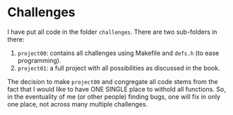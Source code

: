 # Challenges

I have put all code in the folder `challenges`. There are two sub-folders in there:
1. `project00`: contains all challenges using Makefile and `defs.h` (to ease programming).
2. `project01`: a full project with all possibilities as discussed in the book.

The decision to make `project00` and congregate all code stems from the fact that I would like to have ONE SINGLE place to withold all functions.
So, in the eventuality of me (or other people) finding bugs, one will fix in only one place, not across many multiple challenges.

